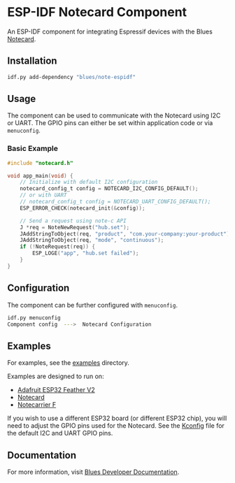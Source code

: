 # ESP-IDF Notecard Component

An ESP-IDF component for integrating Espressif devices with the Blues [Notecard](https://blues.com/products/notecard/).

## Installation

```bash
idf.py add-dependency "blues/note-espidf"
```

## Usage

The component can be used to communicate with the Notecard using I2C or UART.
The GPIO pins can either be set within application code or via `menuconfig`.

### Basic Example

```c
#include "notecard.h"

void app_main(void) {
    // Initialize with default I2C configuration
    notecard_config_t config = NOTECARD_I2C_CONFIG_DEFAULT();
    // or with UART
    // notecard_config_t config = NOTECARD_UART_CONFIG_DEFAULT();
    ESP_ERROR_CHECK(notecard_init(&config));

    // Send a request using note-c API
    J *req = NoteNewRequest("hub.set");
    JAddStringToObject(req, "product", "com.your-company:your-product");
    JAddStringToObject(req, "mode", "continuous");
    if (!NoteRequest(req)) {
        ESP_LOGE("app", "hub.set failed");
    }
}
```

## Configuration

The component can be further configured with `menuconfig`.

```bash
idf.py menuconfig
Component config  --->  Notecard Configuration
```

## Examples

For examples, see the [examples](examples) directory.

Examples are designed to run on:

- [Adafruit ESP32 Feather V2](https://learn.adafruit.com/adafruit-esp32-feather-v2?view=all)
- [Notecard](https://blues.com/products/notecard/)
- [Notecarrier F](https://blues.com/products/notecarrier/notecarrier-f/)

If you wish to use a different ESP32 board (or different ESP32 chip), you will need to adjust the GPIO pins used for the Notecard.
See the [Kconfig](Kconfig) file for the default I2C and UART GPIO pins.

## Documentation

For more information, visit [Blues Developer Documentation](https://dev.blues.io/).
